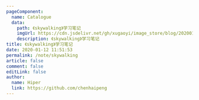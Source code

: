```yaml
---
pageComponent:
  name: Catalogue
  data:
    path: 《skywalking》学习笔记
    imgUrl: https://cdn.jsdelivr.net/gh/xugaoyi/image_store/blog/20200112120340.png
    description: 《skywalking》学习笔记
title: 《skywalking》学习笔记
date: 2020-01-12 11:51:53
permalink: /note/skywalking
article: false
comment: false
editLink: false
author:
  name: Hiper
  link: https://github.com/chenhaipeng
---
```


